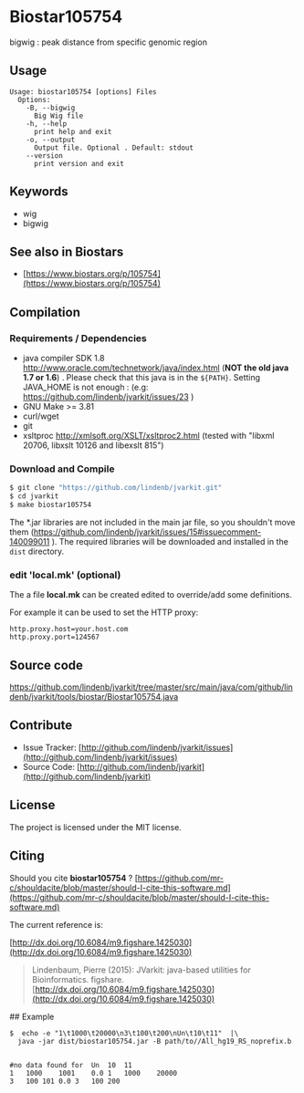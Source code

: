 # Biostar105754

bigwig : peak distance from specific genomic region


## Usage

```
Usage: biostar105754 [options] Files
  Options:
    -B, --bigwig
      Big Wig file
    -h, --help
      print help and exit
    -o, --output
      Output file. Optional . Default: stdout
    --version
      print version and exit

```


## Keywords

 * wig
 * bigwig



## See also in Biostars

 * [https://www.biostars.org/p/105754](https://www.biostars.org/p/105754)


## Compilation

### Requirements / Dependencies

* java compiler SDK 1.8 http://www.oracle.com/technetwork/java/index.html (**NOT the old java 1.7 or 1.6**) . Please check that this java is in the `${PATH}`. Setting JAVA_HOME is not enough : (e.g: https://github.com/lindenb/jvarkit/issues/23 )
* GNU Make >= 3.81
* curl/wget
* git
* xsltproc http://xmlsoft.org/XSLT/xsltproc2.html (tested with "libxml 20706, libxslt 10126 and libexslt 815")


### Download and Compile

```bash
$ git clone "https://github.com/lindenb/jvarkit.git"
$ cd jvarkit
$ make biostar105754
```

The *.jar libraries are not included in the main jar file, so you shouldn't move them (https://github.com/lindenb/jvarkit/issues/15#issuecomment-140099011 ).
The required libraries will be downloaded and installed in the `dist` directory.

### edit 'local.mk' (optional)

The a file **local.mk** can be created edited to override/add some definitions.

For example it can be used to set the HTTP proxy:

```
http.proxy.host=your.host.com
http.proxy.port=124567
```
## Source code 

[https://github.com/lindenb/jvarkit/tree/master/src/main/java/com/github/lindenb/jvarkit/tools/biostar/Biostar105754.java
](https://github.com/lindenb/jvarkit/tree/master/src/main/java/com/github/lindenb/jvarkit/tools/biostar/Biostar105754.java
)
## Contribute

- Issue Tracker: [http://github.com/lindenb/jvarkit/issues](http://github.com/lindenb/jvarkit/issues)
- Source Code: [http://github.com/lindenb/jvarkit](http://github.com/lindenb/jvarkit)

## License

The project is licensed under the MIT license.

## Citing

Should you cite **biostar105754** ? [https://github.com/mr-c/shouldacite/blob/master/should-I-cite-this-software.md](https://github.com/mr-c/shouldacite/blob/master/should-I-cite-this-software.md)

The current reference is:

[http://dx.doi.org/10.6084/m9.figshare.1425030](http://dx.doi.org/10.6084/m9.figshare.1425030)

> Lindenbaum, Pierre (2015): JVarkit: java-based utilities for Bioinformatics. figshare.
> [http://dx.doi.org/10.6084/m9.figshare.1425030](http://dx.doi.org/10.6084/m9.figshare.1425030)


## Example

```
$  echo -e "1\t1000\t20000\n3\t100\t200\nUn\t10\t11"  |\
  java -jar dist/biostar105754.jar -B path/to//All_hg19_RS_noprefix.b


#no data found for	Un	10	11
1	1000	1001	0.0	1	1000	20000
3	100	101	0.0	3	100	200
```


